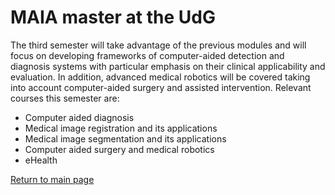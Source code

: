 # MAIA master at the UdG

The third semester will take advantage of the previous modules and will focus on developing frameworks of computer-aided detection and diagnosis systems with particular emphasis on their clinical applicability and evaluation. In addition, advanced medical robotics will be covered taking into account computer-aided surgery and assisted intervention. Relevant courses this semester are:

* Computer aided diagnosis
* Medical image registration and its applications
* Medical image segmentation and its applications
* Computer aided surgery and medical robotics
* eHealth

[Return to main page](https://dagazrev.github.io/)